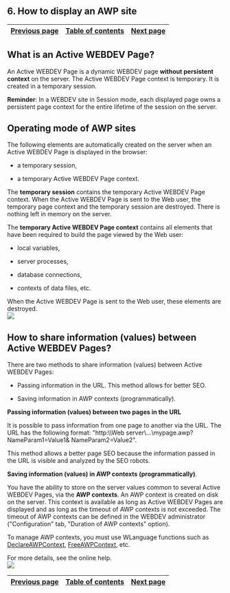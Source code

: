 
## 6. How to display an AWP site
			

| [Previous page](../Concepts_WB/1410087107.md) | [Table of contents](../Concepts_WB/1410087102.md) | [Next page](../Concepts_WB/1410087109.md) |
| --- | --- | --- |



<a name="NOTE1"></a>
<a name="NOTE1_1"></a>


## What is an Active WEBDEV Page?
<a name="what_active_webdev_page_ELTTEXTE000144"></a>
An Active WEBDEV Page is a dynamic WEBDEV page **without persistent context** on the server. The Active WEBDEV Page context is temporary. It is created in a temporary session.

**Reminder**: In a WEBDEV site in Session mode, each displayed page owns a persistent page context for the entire lifetime of the session on the server.

<a name="NOTE2"></a>
<a name="NOTE2_1"></a>


## Operating mode of AWP sites
<a name="operating_mode_awp_sites_ELTTEXTE000168"></a>
The following elements are automatically created on the server when an Active WEBDEV Page is displayed in the browser:

- a temporary session,

- a temporary Active WEBDEV Page context.




The **temporary session** contains the temporary Active WEBDEV Page context. When the Active WEBDEV Page is sent to the Web user, the temporary page context and the temporary session are destroyed. There is nothing left in memory on the server.

The **temporary Active WEBDEV Page context** contains all elements that have been required to build the page viewed by the Web user:

- local variables,

- server processes,

- database connections,

- contexts of data files, etc.


When the Active WEBDEV Page is sent to the Web user, these elements are destroyed.
<br>![](https://doc.pcsoft.fr/en-US/images/image.awp?langid=3&name=PageAffiche_AWP.gif)


<a name="NOTE3"></a>
<a name="NOTE3_1"></a>


## How to share information (values) between Active WEBDEV Pages?
<a name="how_share_information_values_between_active_webdev_pages_ELTTEXTE000192"></a>
There are two methods to share information (values) between Active WEBDEV Pages: 

- Passing information in the URL. This method allows for better SEO.

- Saving information in AWP contexts (programmatically).




**Passing information (values) between two pages in the URL**

It is possible to pass information from one page to another via the URL. The URL has the following format: "http:\\\\Web server\\...\\mypage.awp?NameParam1=Value1& NameParam2=Value2". 

This method allows a better page SEO because the information passed in the URL is visible and analyzed by the SEO robots.

**Saving information (values) in AWP contexts (programmatically)**. 

You have the ability to store on the server values common to several Active WEBDEV Pages, via the **AWP contexts**. An AWP context is created on disk on the server. This context is available as long as Active WEBDEV Pages are displayed and as long as the timeout of AWP contexts is not exceeded. The timeout of AWP contexts can be defined in the WEBDEV administrator ("Configuration" tab, "Duration of AWP contexts" option).

To manage AWP contexts, you must use WLanguage functions such as [DeclareAWPContext](../WDLang2/3058028.md), [FreeAWPContext](../WDLang2/1000020429.md), etc.

For more details, see the online help. 
<br>![](https://doc.pcsoft.fr/en-US/images/image.awp?langid=3&name=PageAffiche_AWP2.gif)


| [Previous page](../Concepts_WB/1410087107.md) | [Table of contents](../Concepts_WB/1410087102.md) | [Next page](../Concepts_WB/1410087109.md) |
| --- | --- | --- |




